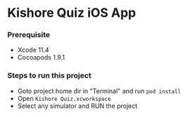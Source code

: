 # Kishore Quiz iOS App

### Prerequisite
- Xcode 11.4
- Cocoapods 1.9.1

### Steps to run this project
- Goto project home dir in "Terminal" and run `pod install`
- Open `Kishore Quiz.xcworkspace`
- Select any simulator and RUN the project